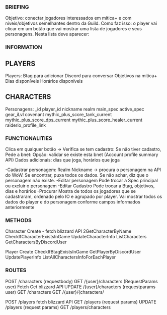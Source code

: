 ### BRIEFING

Objetivo: conectar jogadores interessados em mítica+ e com níveis/objetivos semelhantes dentro da Guild.
Como faz isso: o player vai clicar em um botão que vai mostrar uma lista de jogadores e seus personagens. Nesta lista deve aparecer:

### INFORMATION

## PLAYERS
Players:
  Btag para adicionar
  Discord para conversar
  Objetivos na mítica+
  Dias disponíveis
  Horários disponíveis


## CHARACTERS
Personagens:
  _id
  player_id
  nickname
  realm
  main_spec
  active_spec
  gear_iLvl
  covenant
  mythic_plus_score_tank_current
  mythic_plus_score_dps_current
  mythic_plus_score_healer_current
  raiderio_profile_link

### FUNCTIONALITIES

Clica em qualquer botão
-> Verifica se tem cadastro:
Se não tiver cadastro, Pede a bnet:
Opção: validar se existe esta bnet (Account profile summary API)
Dados adicionais: dias que joga, horários que joga

-Cadastrar personagem:
  Realm
  Nickname -> procura o personagem na API do WoW. Se encontrar, puxa todos os dados. Se não achar, diz que o personagem não existe.
-Editar personagem
  Pode trocar a Spec principal ou excluir o personagem
-Editar Cadastro
  Pode trocar a Btag, objetivos, dias e horários
-Procurar
  Mostra de todos os jogadores que se cadastraram, ordenado pelo IO e agrupado por player. Vai mostrar todos os dados do player e do personagem conforme campos informados anteriormente


### METHODS 

Character
Create - fetch blizzard API 2GetCharacterByName
CheckIfCharacterExistsInGame
UpdateCharacterInfo
ListCharacters
GetCharactersByDiscordUser

Player
Create
CheckIfBtagExistsInGame
GetPlayerByDiscordUser
UpdatePlayerInfo
ListAllCharactersInfoForEachPlayer

### ROUTES


POST /characters (requestbody)
GET /{user}/characters (RequestParams user)
Fetch Get blizzard API
UPDATE /{user}/characters (requestparams user)
GET /characters 
GET /{user}/{characters/
 

POST /players
fetch blizzard API
GET /players (request params)
UPDATE /players (request params)
GET /players/characters